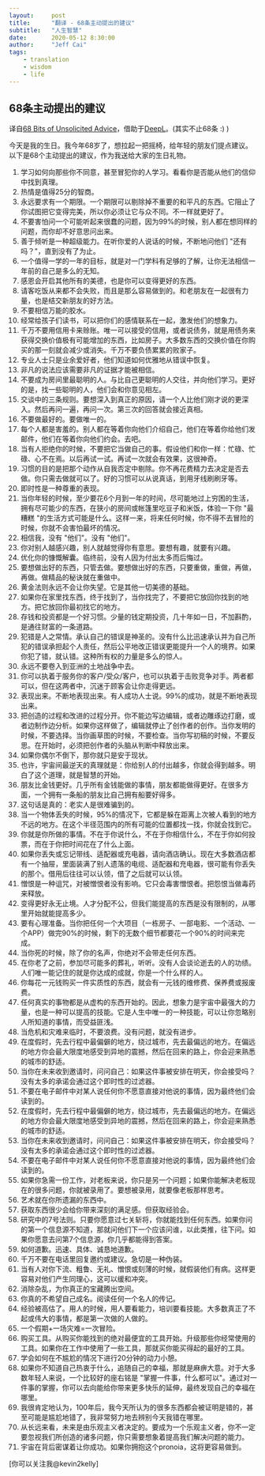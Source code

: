 ```yaml
---
layout:     post
title:      "翻译 - 68条主动提出的建议"
subtitle:   "人生智慧"
date:       2020-05-12 8:30:00
author:     "Jeff Cai"
tags:
    - translation
    - wisdom
    - life
---
```



## 68条主动提出的建议

译自[68 Bits of Unsolicited Advice](https://kk.org/thetechnium/68-bits-of-unsolicited-advice/)，借助于[DeepL](https://www.deepl.com/en/translator)。(其实不止68条 :) )

今天是我的生日。我今年68岁了，想拉起一把摇椅，给年轻的朋友们提点建议。以下是68个主动提出的建议，作为我送给大家的生日礼物。

1. 学习如何向那些你不同意，甚至冒犯你的人学习。看看你是否能从他们的信仰中找到真理。
2. 热情是值得25分的智商。
3. 永远要求有一个期限。一个期限可以剔除掉不重要的和平凡的东西。它阻止了你试图把它变得完美，所以你必须让它与众不同。不一样就更好了。
4. 不要害怕问一个可能听起来很蠢的问题，因为99%的时候，别人都在想同样的问题，而你却不好意思问出来。
5. 善于倾听是一种超级能力。在听你爱的人说话的时候，不断地问他们 "还有吗？"，直到没有了为止。
6. 一个值得一学的一年的目标，就是对一门学科有足够的了解，让你无法相信一年前的自己是多么的无知。
7. 感恩会开启其他所有的美德，也是你可以变得更好的东西。
8. 请客吃饭从来都不会失败，而且是那么容易做到的。和老朋友在一起很有力量，也是结交新朋友的好方法。
9. 不要相信万能的胶水。
10. 经常给孩子们读书，可以把你们的感情联系在一起，激发他们的想象力。
11. 千万不要用信用卡来赊账。唯一可以接受的信用，或者说债务，就是用债务来获得交换价值极有可能增加的东西，比如房子。大多数东西的交换价值在你购买的那一刻就会减少或消失。千万不要负债累累的败家子。
12. 专业人士只是业余爱好者，他们知道如何优雅地从错误中恢复。
13. 非凡的说法应该需要非凡的证据才能被相信。
14. 不要成为房间里最聪明的人。与比自己更聪明的人交往，并向他们学习。更好的是，找一些聪明的人，他们会和你意见相左。
15. 交谈中的三条规则。要想深入到真正的原因，请一个人比他们刚才说的更深入。然后再问一遍，再问一次。第三次的回答就会接近真相。
16. 不要做最好的。要做唯一的。
17. 每个人都是害羞的。别人都在等着你向他们介绍自己，他们在等着你给他们发邮件，他们在等着你向他们约会。去吧。
18. 当有人拒绝你的时候，不要把它当做自己的事。假设他们和你一样：忙碌、忙碌、心不在焉。以后再试一试。再试一次就会有效果，这很神奇。
19. 习惯的目的是把那个动作从自我否定中剔除。你不再花费精力去决定是否去做。你只需去做就可以了。好的习惯可以从说真话，到用牙线刷刷牙等。
20. 即时性是一种尊重的表现。
21. 当你年轻的时候，至少要花6个月到一年的时间，尽可能地过上穷困的生活，拥有尽可能少的东西，在狭小的房间或帐篷里吃豆子和米饭，体验一下你 "最糟糕 "的生活方式可能是什么。这样一来，将来任何时候，你不得不去冒险的时候，你就不会害怕最坏的情况。
22. 相信我，没有 "他们"。没有 "他们"。
23. 你对别人越感兴趣，别人就越觉得你有意思。要想有趣，就要有兴趣。
24. 优化你的慷慨解囊。临终前，没有人因为付出太多而后悔过。
25. 要想做出好的东西，只管去做。要想做出好的东西，只要重做，重做，再做，再做。做精品的秘诀就在重做中。
26. 黄金法则永远不会让你失望。它是其他一切美德的基础。
27. 如果你在家里找东西，终于找到了，当你找完了，不要把它放回你找到的地方。把它放回你最初找它的地方。
28. 存钱和投资都是一个好习惯。少量的钱定期投资，几十年如一日，不加斟酌，是通往财富的一条道路。
29. 犯错是人之常情。承认自己的错误是神圣的。没有什么比迅速承认并为自己所犯的错误承担起个人责任，然后公平地改正错误更能提升一个人的境界。如果你犯了错，就认错。这种所有权的力量是多么的惊人。
30. 永远不要卷入到亚洲的土地战争中去。
31. 你可以执着于服务你的客户/受众/客户，也可以执着于击败竞争对手。两者都可以，但在这两者中，沉迷于顾客会让你走得更远。
32. 表现出来。不断地表现出来。有人成功人士说。99%的成功，就是不断地表现出来。
33. 把创造的过程和改进的过程分开。你不能边写边编辑，或者边雕琢边打磨，或者边制作边分析。如果你这样做了，编辑就停止了创作者的创作。当你发明的时候，不要选择。当你画草图的时候，不要检查。当你写初稿的时候，不要反思。在开始时，必须把创作者的头脑从判断中释放出来。
34. 如果你偶尔不倒下，那你就只是安于现状。
35. 也许，宇宙间最逆天的真理就是：你给别人的付出越多，你就会得到越多。明白了这个道理，就是智慧的开始。
36. 朋友比金钱更好。几乎所有金钱能做的事情，朋友都能做得更好。在很多方面，一个拥有一条船的朋友比自己拥有船要好得多。
37. 这句话是真的：老实人是很难骗到的。
38. 当一个物体丢失的时候，95%的情况下，它都是躲在距离上次被人看到的地方不远的地方。在这个半径范围内的所有可能的位置都找一找，你就会找到它。
39. 你就是你所做的事情。不在于你说什么，不在于你相信什么，不在于你如何投票，而在于你把时间花在了什么上面。
40. 如果你丢失或忘记带线、适配器或充电器，请向酒店确认。现在大多数酒店都有一个抽屉，里面装满了别人遗落的电缆、适配器和充电器，很可能有你丢失的那个。借用后往往可以认领，借了之后就可以认领。
41. 憎恨是一种诅咒，对被憎恨者没有影响。它只会毒害憎恨者。把怨恨当做毒药来释放。
42. 变得更好永无止境。人才分配不公，但我们能提高的东西是没有限制的，从哪里开始就能提高多少。
43. 要有心理准备。当你把任何一个大项目（一栋房子、一部电影、一个活动、一个APP）做完90%的时候，剩下的无数个细节都要花一个90%的时间来完成。
44. 当你死的时候，除了你的名声，你绝对不会带走任何东西。
45. 在你老了之前，参加尽可能多的葬礼，听听。没有人会谈论逝去的人的功绩。人们唯一能记住的就是你达成的成就，你是一个什么样的人。
46. 你每花一元钱购买一件实质性的东西，就会有一元钱的维修费、保养费或报废费。
47. 任何真实的事物都是从虚构的东西开始的。因此，想象力是宇宙中最强大的力量，也是一种可以提高的技能。它是人生中唯一的一种技能，可以让你忽略别人所知道的事情，而受益匪浅。
48. 当危机和灾难来临时，不要浪费。没有问题，就没有进步。
49. 在度假时，先去行程中最偏僻的地方，绕过城市，先去最偏远的地方。在偏远的地方你会最大限度地感受到异地的震撼，然后在回来的路上，你会迎来熟悉的城市的舒适。
50. 当你在未来收到邀请时，问问自己：如果这件事被安排在明天，你会接受吗？没有太多的承诺会通过这个即时性的过滤器。
51.  不要在电子邮件中对某人说任何你不愿意直接对他说的事情，因为最终他们会读到的。
52.  在度假时，先去行程中最偏僻的地方，绕过城市，先去最偏远的地方。在偏远的地方你会最大限度地感受到异地的震撼，然后在回来的路上，你会迎来熟悉的城市的舒适。
53.  当你在未来收到邀请时，问问自己：如果这件事被安排在明天，你会接受吗？没有太多的承诺会通过这个即时性的过滤器。
54.  不要在电子邮件中对某人说任何你不愿意直接对他说的事情，因为最终他们会读到的。
55.  如果你急需一份工作，对老板来说，你只是另一个问题；如果你能解决老板现在的很多问题，你就被录用了。要想被录用，就要像老板那样思考。
56.  艺术就在你所遗漏的东西中。
57.  获取东西很少会给你带来深刻的满足感。但获取经验会。
58.  研究中的7号法则。只要你愿意过七关斩将，你就能找到任何东西。如果你问的第一个信息源不知道，那就问他们下一个应该问谁，以此类推，往下问。如果你愿意去问第7个信息源，你几乎都能得到答案。
59.  如何道歉。迅速、具体、诚恳地道歉。
60.  千万不要在电话里回复邀约或建议。急切是一种伪装。
61.  当有人对你下流、粗鲁、无礼、憎恨或刻薄的时候，就假装他们有病。这样更容易对他们产生同理心，这可以缓和冲突。
62. 消除杂乱，为你真正的宝藏腾出空间。
63. 你真的不希望自己成名。阅读任何一个名人的传记。
64. 经验被高估了。用人的时候，用人要看能力，培训要看技能。大多数真正了不起或伟大的事情，都是第一次做的人做的。
65. 一个假期+一场灾难=一次冒险。
66. 购买工具。从购买你能找到的绝对最便宜的工具开始。升级那些你经常使用的工具。如果你在工作中使用了一些工具，那就买你能买得起的最好的工具。
67. 学会如何在不尴尬的情况下进行20分钟的动力小憩。
68. 如果你不知道自己热衷于什么，追随自己的幸福，那就是麻痹大意。对于大多数年轻人来说，一个比较好的座右铭是 "掌握一件事，什么都可以"。通过对一件事的掌握，你可以去向能给你带来更多快乐的延伸，最终发现自己的幸福在哪里。
69. 我很肯定地认为，100年后，我今天所认为的很多东西都会被证明是错的，甚至可能是尴尬地错了，我非常努力地去辨别今天我错在哪里。
70. 从长远来看，未来是由乐观主义者决定的。要成为一个乐观主义者，你不一定要忽视我们所创造的诸多问题，你只需要想象着提高我们解决问题的能力。
71. 宇宙在背后密谋着让你成功。如果你拥抱这个pronoia，这将更容易做到。

[你可以关注我@kevin2kelly]